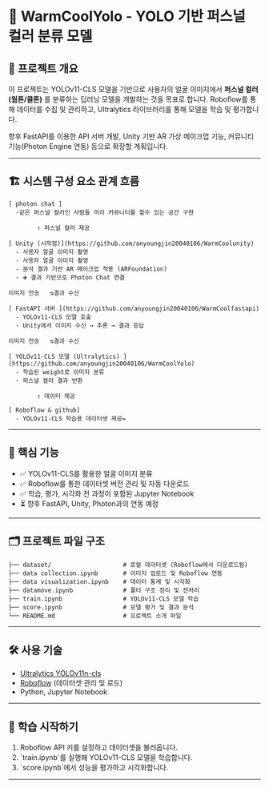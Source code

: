 # 🎨 WarmCoolYolo - YOLO 기반 퍼스널 컬러 분류 모델

## 📌 프로젝트 개요

이 프로젝트는 YOLOv11-CLS 모델을 기반으로 사용자의 얼굴 이미지에서 **퍼스널 컬러(웜톤/쿨톤)** 를 분류하는 딥러닝 모델을 개발하는 것을 목표로 합니다. Roboflow를 통해 데이터를 수집 및 관리하고, Ultralytics 라이브러리를 통해 모델을 학습 및 평가합니다.

향후 FastAPI를 이용한 API 서버 개발, Unity 기반 AR 가상 메이크업 기능, 커뮤니티 기능(Photon Engine 연동) 등으로 확장할 계획입니다.

---

## 🏗 시스템 구성 요소 관계 흐름

```
[ photon chat ]
  -같은 퍼스널 컬러인 사람들 끼리 커뮤니티를 할수 있는 공간 구현

        ↑ 퍼스널 컬러 제공

[ Unity (시작점)](https://github.com/anyoungjin20040106/WarmCoolunity)
  - 사용자 얼굴 이미지 촬영
  - 사용자 얼굴 이미지 촬영
  - 분석 결과 기반 AR 메이크업 적용 (ARFoundation)
  - ➕ 결과 기반으로 Photon Chat 연결

이미지 전송   ⇅결과 수신

[ FastAPI 서버 ](https://github.com/anyoungjin20040106/WarmCoolfastapi)
  - YOLOv11-CLS 모델 호출
  - Unity에서 이미지 수신 → 추론 → 결과 응답

이미지 전송   ⇅결과 수신

[ YOLOv11-CLS 모델 (Ultralytics) ](https://github.com/anyoungjin20040106/WarmCoolYolo)
  - 학습된 weight로 이미지 분류
  - 퍼스널 컬러 결과 반환

        ↑ 데이터 제공

[ Roboflow & github]
  - YOLOv11-CLS 학습용 데이터셋 제공=
```

---

## 🧠 핵심 기능

- ✅ YOLOv11-CLS를 활용한 얼굴 이미지 분류
- ✅ Roboflow를 통한 데이터셋 버전 관리 및 자동 다운로드
- ✅ 학습, 평가, 시각화 전 과정이 포함된 Jupyter Notebook
- ⏳ 향후 FastAPI, Unity, Photon과의 연동 예정

---

## 🗂 프로젝트 파일 구조

```
├── dataset/                    # 로컬 데이터셋 (Roboflow에서 다운로드됨)
├── data collection.ipynb       # 이미지 업로드 및 Roboflow 연동
├── data visualization.ipynb    # 데이터 통계 및 시각화
├── datamove.ipynb              # 폴더 구조 정리 및 전처리
├── train.ipynb                 # YOLOv11-CLS 모델 학습
├── score.ipynb                 # 모델 평가 및 결과 분석
└── README.md                   # 프로젝트 소개 파일
```

---

## 🛠 사용 기술

- [Ultralytics YOLOv11n-cls](https://docs.ultralytics.com/ko/tasks/classify/)
- [Roboflow](https://roboflow.com/) (데이터셋 관리 및 로드)
- Python, Jupyter Notebook

---

## 🚀 학습 시작하기

1. Roboflow API 키를 설정하고 데이터셋을 불러옵니다.
2. \`train.ipynb\`를 실행해 YOLOv11-CLS 모델을 학습합니다.
3. \`score.ipynb\`에서 성능을 평가하고 시각화합니다.

---
